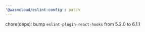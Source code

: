 ```yaml
---
'@wasmcloud/eslint-config': patch
---
```


chore(deps): bump `eslint-plugin-react-hooks` from 5.2.0 to 6.1.1
